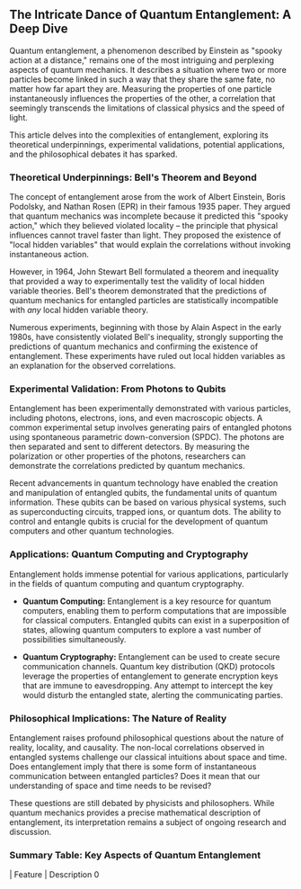 ## The Intricate Dance of Quantum Entanglement: A Deep Dive

Quantum entanglement, a phenomenon described by Einstein as "spooky action at a distance," remains one of the most intriguing and perplexing aspects of quantum mechanics.  It describes a situation where two or more particles become linked in such a way that they share the same fate, no matter how far apart they are.  Measuring the properties of one particle instantaneously influences the properties of the other, a correlation that seemingly transcends the limitations of classical physics and the speed of light.

This article delves into the complexities of entanglement, exploring its theoretical underpinnings, experimental validations, potential applications, and the philosophical debates it has sparked.

### Theoretical Underpinnings: Bell's Theorem and Beyond

The concept of entanglement arose from the work of Albert Einstein, Boris Podolsky, and Nathan Rosen (EPR) in their famous 1935 paper. They argued that quantum mechanics was incomplete because it predicted this "spooky action," which they believed violated locality – the principle that physical influences cannot travel faster than light.  They proposed the existence of "local hidden variables" that would explain the correlations without invoking instantaneous action.

However, in 1964, John Stewart Bell formulated a theorem and inequality that provided a way to experimentally test the validity of local hidden variable theories.  Bell's theorem demonstrated that the predictions of quantum mechanics for entangled particles are statistically incompatible with *any* local hidden variable theory.

Numerous experiments, beginning with those by Alain Aspect in the early 1980s, have consistently violated Bell's inequality, strongly supporting the predictions of quantum mechanics and confirming the existence of entanglement.  These experiments have ruled out local hidden variables as an explanation for the observed correlations.

### Experimental Validation: From Photons to Qubits

Entanglement has been experimentally demonstrated with various particles, including photons, electrons, ions, and even macroscopic objects.  A common experimental setup involves generating pairs of entangled photons using spontaneous parametric down-conversion (SPDC).  The photons are then separated and sent to different detectors.  By measuring the polarization or other properties of the photons, researchers can demonstrate the correlations predicted by quantum mechanics.

Recent advancements in quantum technology have enabled the creation and manipulation of entangled qubits, the fundamental units of quantum information.  These qubits can be based on various physical systems, such as superconducting circuits, trapped ions, or quantum dots.  The ability to control and entangle qubits is crucial for the development of quantum computers and other quantum technologies.

### Applications: Quantum Computing and Cryptography

Entanglement holds immense potential for various applications, particularly in the fields of quantum computing and quantum cryptography.

*   **Quantum Computing:** Entanglement is a key resource for quantum computers, enabling them to perform computations that are impossible for classical computers.  Entangled qubits can exist in a superposition of states, allowing quantum computers to explore a vast number of possibilities simultaneously.

*   **Quantum Cryptography:** Entanglement can be used to create secure communication channels.  Quantum key distribution (QKD) protocols leverage the properties of entanglement to generate encryption keys that are immune to eavesdropping.  Any attempt to intercept the key would disturb the entangled state, alerting the communicating parties.

### Philosophical Implications: The Nature of Reality

Entanglement raises profound philosophical questions about the nature of reality, locality, and causality.  The non-local correlations observed in entangled systems challenge our classical intuitions about space and time.  Does entanglement imply that there is some form of instantaneous communication between entangled particles?  Does it mean that our understanding of space and time needs to be revised?

These questions are still debated by physicists and philosophers.  While quantum mechanics provides a precise mathematical description of entanglement, its interpretation remains a subject of ongoing research and discussion.

### Summary Table: Key Aspects of Quantum Entanglement

| Feature           | Description                                                                                                                                                                                                                                                                                                                                                                                                                                                                                                                                                                                                                                                                                                                                                                                                                                                                                                                                                                                                                                                                                                                                                                                                                                                                                                                                                                                                                                                                                                                                                                                                                                                                                                                                                                                                                                                                                                                                                                                                                                                                                                                                                                                                                                                                                                                                                                                                                                                                                                                                                                                                                                                                                                                                                                                                                                                                                                                                                                                                                                                                                                                                                                                                                                                                                                                                                                                                                                                                                                                                                                                                                                                                                                                                                                                                                                                                                                                                                                                                                                                                                                                                                                                                                                                                                                                                                                                                                                                                                                                                                                                                                                                                                                                                                                                                                                                                                                                                                                                                                                                                                                                                                                                                                                                                                                                                                                                                                                                                                                                                                                                                                                                                                                                                                                                                                                                                                                                                                                                                                                                                                                                                                                                                                                                                                                                                                                                                                                                                                                                                                                                                                                                                                                                                                                                                                                                                                                                                                                                                                                                                                                                                                                                                                                                                                                                                                                                                                                                                                                                                                                                                                                                                                                                                                                                                                                                                                                                                                                                                                                                                                                                                                                                                                                                                                                                                                                                                                                                                                                                                                                                                                                                                                                                                                                                                                                                                                                                                                                                                                                                                                                                                                                                                                                                                                                                                                                                                                                                                                                                                                                                                                                                                                                                                                                                                                                                                                                                                                                                                                                                                                                                                                                                                                                                                                                                                                                                                                                                                                                                                                                                                                                                                                                                                                                                                                                                                                                                                                                                                                                                                                                                                                                                                                                                                                                                                                                                                                                                                                                                                                                                                                                                                                                                                                                                                                                                                                                                                                                                                                                                                                                                                                                                                                                                                                                                                                                                                                                                                                                                                                                                                                                                                                                                                                                                                                                                                                                                                                                                                                                                                                                                                                                                                                                                                                                                                                                                                                                                                                                                                                                                                                                                                                                                                                                                                                                                                                                                                                                                                                                                                                                                                                                                                                                                                                                                                                                                                                                                                                                                                                                                                                                                                                                                                                                                                                                                                                                                                                                                                                                                                                                                                                                                                                                                                                                                                                                                                                                                                                                                                                                                                                                                                                                                                                                                                                                                                                                                                                                                                                                                                                                                                                                                                                                                                                                                                                                                                                                                                                                                                                                                                                                                                                                                                                                                                                                                                                                                                                                                                                                                                                                                                                                                                                                                                                                                                                                                                                                                                                                                                                                                                                                                                                                                                                                                                                                                                                                                                                                                                                                                                                                                                                                                                                                                                                                                                                                                                                                                                                                                                                                                                                                                                                                                                                                                                                                                                                                                                                                                                                                                                                                                                                                                                                                                                                                                                                                                                                                                                                                                                                                                                                                                                                                                                                                                                                                                                                                                                                                                                                                                                                                                                                                                                                                                                                                                                                                                                                                                                                                                                                                                                                                                                                                                                                                                                                                                                                                                                                                                                                                                                                                                                                                                                                                                                                                                                                                                                                                                                                                                                                                                                                                                                                                                                                                                                                                                                                                                                                                                                                                                                                                                                                                                                                                                                                                                                                                                                                                                                                                                                                                                                                                                                                                                                                                                                                                                                                                                                                                                                                                                                                                                                                                                                                                                                                                                                                                                                                                                                                                                                                                                                                                                                                                                                                                                                                                                                                                                                                                                                                                                                                                                                                                                                                                                                                                                                                                                                                                                                                                                                                                                                                                                                                                                                  0

